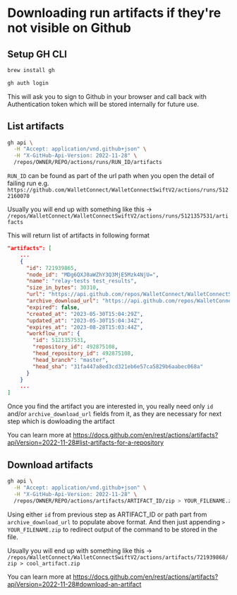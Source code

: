 
# Downloading run artifacts if they're not visible on Github 

## Setup GH CLI

```bash
brew install gh
```

```bash
gh auth login
```

This will ask you to sign to Github in your browser and call back with Authentication token which will be stored internally for future use.

## List artifacts

```bash
gh api \
  -H "Accept: application/vnd.github+json" \
  -H "X-GitHub-Api-Version: 2022-11-28" \
  /repos/OWNER/REPO/actions/runs/RUN_ID/artifacts 
```

`RUN_ID` can be found as part of the url path when you open the detail of failing run e.g. `https://github.com/WalletConnect/WalletConnectSwiftV2/actions/runs/5122160070`

Usually you will end up with something like this -> `/repos/WalletConnect/WalletConnectSwiftV2/actions/runs/5121357531/artifacts`

This will return list of artifacts in following format 

```JSON
"artifacts": [
    ...
    {
      "id": 721939865,
      "node_id": "MDg6QXJ0aWZhY3Q3MjE5Mzk4NjU=",
      "name": "relay-tests test_results",
      "size_in_bytes": 30310,
      "url": "https://api.github.com/repos/WalletConnect/WalletConnectSwiftV2/actions/artifacts/721939865",
      "archive_download_url": "https://api.github.com/repos/WalletConnect/WalletConnectSwiftV2/actions/artifacts/721939865/zip",
      "expired": false,
      "created_at": "2023-05-30T15:04:29Z",
      "updated_at": "2023-05-30T15:04:34Z",
      "expires_at": "2023-08-28T15:03:44Z",
      "workflow_run": {
        "id": 5121357531,
        "repository_id": 492875108,
        "head_repository_id": 492875108,
        "head_branch": "master",
        "head_sha": "31fa447a8ed3cd321eb6e57ca5829b6aabec068a"
      }
    }
    ...
]
```
Once you find the artifact you are interested in, you really need only `id` and/or `archive_download_url` fields from it, as they are necessary for next step which is dowloading the artifact

You can learn more at https://docs.github.com/en/rest/actions/artifacts?apiVersion=2022-11-28#list-artifacts-for-a-repository

## Download artifacts

```bash
gh api \
  -H "Accept: application/vnd.github+json" \
  -H "X-GitHub-Api-Version: 2022-11-28" \
  /repos/OWNER/REPO/actions/artifacts/ARTIFACT_ID/zip > YOUR_FILENAME.zip
```

Using either `id` from previous step as ARTIFACT_ID or path part from `archive_download_url` to populate above format. And then just appending `> YOUR_FILENAME.zip` to redirect output of the command to be stored in the file. 

Usually you will end up with something like this -> `/repos/WalletConnect/WalletConnectSwiftV2/actions/artifacts/721939868/zip > cool_artifact.zip`

You can learn more at https://docs.github.com/en/rest/actions/artifacts?apiVersion=2022-11-28#download-an-artifact